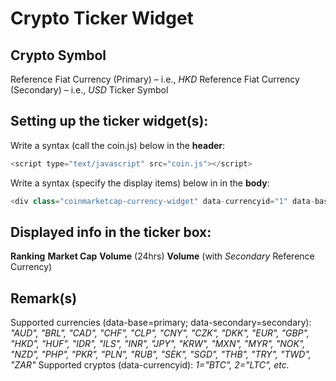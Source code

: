 # Crypto Ticker Widget

## Crypto Symbol
Reference Fiat Currency (Primary) – i.e., *HKD*
Reference Fiat Currency (Secondary) – i.e., *USD*
Ticker Symbol

## Setting up the ticker widget(s):
Write a syntax (call the coin.js) below in the **header**:
```javascript
<script type="text/javascript" src="coin.js"></script>
```

Write a syntax (specify the display items) below in in the **body**:
```javascript
<div class="coinmarketcap-currency-widget" data-currencyid="1" data-base="HKD" data-secondary="USD" data-ticker="true" data-rank="true" data-marketcap="true" data-volume="true" data-stats="USD" data-statsticker="true"></div>
```

## Displayed info in the ticker box:
**Ranking**
**Market Cap**
**Volume** (24hrs)
**Volume** (with *Secondary* Reference Currency)

## Remark(s)
Supported currencies (data-base=primary; data-secondary=secondary): *"AUD", "BRL", "CAD", "CHF", "CLP", "CNY", "CZK", "DKK", "EUR", "GBP", "HKD", "HUF", "IDR", "ILS", "INR", "JPY", "KRW", "MXN", "MYR", "NOK", "NZD", "PHP", "PKR", "PLN", "RUB", "SEK", "SGD", "THB", "TRY", "TWD", "ZAR"*
Supported cryptos (data-currencyid): *1="BTC", 2="LTC", etc.*
